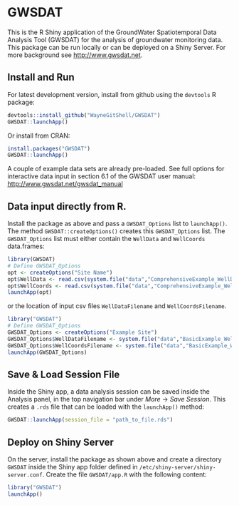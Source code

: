 # GWSDAT

This is the R Shiny application of the GroundWater Spatiotemporal Data Analysis Tool (GWSDAT) for the analysis of groundwater monitoring data. This package can be run locally or can be deployed on a Shiny Server. For more background see <http://www.gwsdat.net>. 
<!--- supporting multiple data sets and users, and a stand-alone mode (Excel Mode), which is limited to a single data set.and --->

## Install and Run

For latest development version, install from github using the `devtools` R package:

```r
devtools::install_github("WayneGitShell/GWSDAT")
GWSDAT::launchApp()
```

Or install from CRAN: 

```r
install.packages("GWSDAT")
GWSDAT::launchApp()
```
A couple of example data sets are already pre-loaded. See full options for interactive data input in section 6.1 of the GWSDAT user manual: <http://www.gwsdat.net/gwsdat_manual>

## Data input directly from R. 
<!---#The Stand-Alone Mode provides a slim version of the UI for exploring a single data set.  --->
Install the package as above and pass a `GWSDAT_Options` list to `launchApp()`. The method `GWSDAT::createOptions()` creates this `GWSDAT_Options` list. The `GWSDAT_Options` list must either contain the `WellData` and `WellCoords` data.frames: 

```r
library(GWSDAT)
# Define GWSDAT_Options
opt <- createOptions("Site Name")
opt$WellData <- read.csv(system.file("data","ComprehensiveExample_WellData.csv",package="GWSDAT"))
opt$WellCoords <- read.csv(system.file("data","ComprehensiveExample_WellCoords.csv",package="GWSDAT"))
launchApp(opt)
``` 
or the location of input csv files `WellDataFilename` and `WellCoordsFilename`. 

```r
library("GWSDAT")
# Define GWSDAT_Options
GWSDAT_Options <- createOptions("Example Site")
GWSDAT_Options$WellDataFilename <- system.file("data","BasicExample_WellData.csv",package="GWSDAT")
GWSDAT_Options$WellCoordsFilename <- system.file("data","BasicExample_WellCoords.csv",package="GWSDAT")
launchApp(GWSDAT_Options)
```
<!---
The `GWSDAT_Options` list must define the elements `WellDataFilename` and `WellCoordsFilename`. The method `GWSDAT::createOptions()` creates this `GWSDAT_Options` list.

```r
library(GWSDAT)
# Define GWSDAT_Options
opt <- createOptions("Site Name")
opt$WellDataFilename <- 'path_to_concentration_file'
opt$WellCoordsFilename <- 'path_to_well_coordinate_file'
launchApp(opt)
```
--->

## Save & Load Session File

Inside the Shiny app, a data analysis session can be saved inside the Analysis panel, in the top navigation bar under _More_ -> _Save Session_. This creates a `.rds` file that can be loaded with the `launchApp()` method:


```r
GWSDAT::launchApp(session_file = "path_to_file.rds")
``` 


## Deploy on Shiny Server

On the server, install the package as shown above and create a directory `GWSDAT` inside the Shiny app folder defined in `/etc/shiny-server/shiny-server.conf`. Create the file `GWSDAT/app.R` with the following content:

```r
library("GWSDAT")
launchApp()
```
